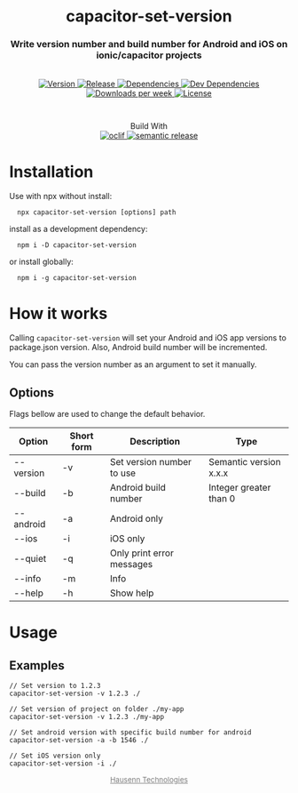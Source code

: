 <h1 align="center" style="border-bottom: none;">capacitor-set-version</h1>
<h3 align="center">Write version number and build number for Android and iOS on ionic/capacitor projects</h3>
<br />
<div align="center" style="margin-bottom: 3em">
  <a href="https://npmjs.org/package/capacitor-set-version">
    <img alt="Version" src="https://img.shields.io/npm/v/capacitor-set-version.svg">
  </a>
  <a href="https://github.com/HausennTechnologies/capacitor-set-version/actions/workflows/release.yml">
    <img alt="Release" src="https://github.com/HausennTechnologies/capacitor-set-version/actions/workflows/release.yml/badge.svg?branch=master">
  </a>
  <a href="https://david-dm.org/HausennTechnologies/capacitor-set-version">
    <img alt="Dependencies" src="https://david-dm.org/HausennTechnologies/capacitor-set-version/status.svg">
  </a>
  <a href="https://david-dm.org/HausennTechnologies/capacitor-set-version?type=dev">
    <img alt="Dev Dependencies" src="https://david-dm.org/HausennTechnologies/capacitor-set-version/dev-status.svg">
  </a>
    <a href="https://npmjs.org/package/capacitor-set-version">
    <img alt="Downloads per week" src="https://img.shields.io/npm/dw/capacitor-set-version.svg">
  </a>
    <a href="https://github.com/HausennTechnologies/capacitor-set-version/blob/master/package.json">
    <img alt="License" src="https://img.shields.io/npm/l/capacitor-set-version.svg">
  </a>
</div>

<p align="center">
Build With
<br />
<a href="https://oclif.io">
    <img alt="oclif" src="https://img.shields.io/badge/cli-oclif-brightgreen.svg">
  </a>
  <a href="https://github.com/semantic-release/semantic-release">
    <img alt="semantic release" src="https://img.shields.io/badge/%20%20%F0%9F%93%A6%F0%9F%9A%80-semantic--release-e10079.svg">
  </a>
</p>

# Installation

Use with npx without install:

```sh-session
  npx capacitor-set-version [options] path
```

install as a development dependency:

```sh-session
  npm i -D capacitor-set-version
```

or install globally:

```sh-session
  npm i -g capacitor-set-version
```

# How it works

Calling `capacitor-set-version` will set your Android and iOS app versions to package.json version.
Also, Android build number will be incremented.

You can pass the version number as an argument to set it manually.

## Options

Flags bellow are used to change the default behavior.

| Option    | Short form | Description               | Type                   |
| --------- | ---------- | ------------------------- | ---------------------- |
| --version | -v         | Set version number to use | Semantic version x.x.x |
| --build   | -b         | Android build number      | Integer greater than 0 |
| --android | -a         | Android only              |                        |
| --ios     | -i         | iOS only                  |                        |
| --quiet   | -q         | Only print error messages |                        |
| --info    | -m         | Info                      |                        |
| --help    | -h         | Show help                 |                        |

# Usage

## Examples

```sh-session
// Set version to 1.2.3
capacitor-set-version -v 1.2.3 ./

// Set version of project on folder ./my-app
capacitor-set-version -v 1.2.3 ./my-app

// Set android version with specific build number for android
capacitor-set-version -a -b 1546 ./

// Set iOS version only
capacitor-set-version -i ./

```

<p align="center">
  <a style="color: #7c7c7c; font-size: small; margin-top: 2em" href="https://www.hausenn.com.br">
  Hausenn Technologies
  </a>
</p>
